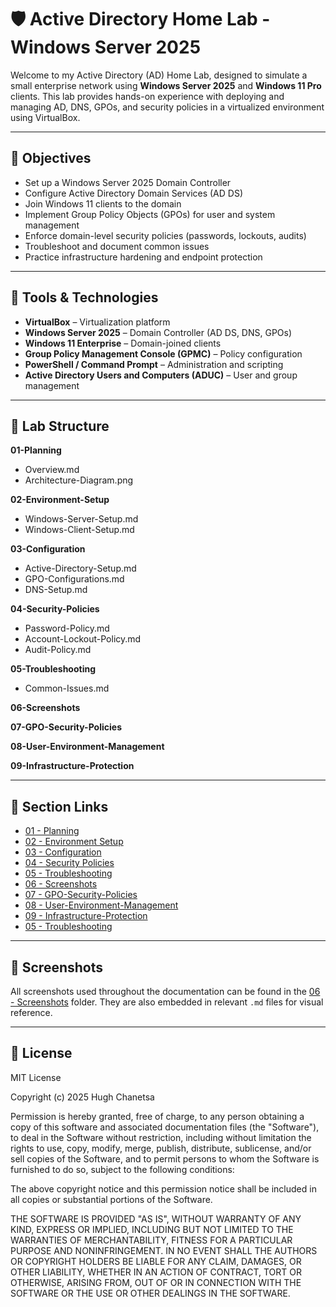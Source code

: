 # 🛡️ Active Directory Home Lab - Windows Server 2025

Welcome to my Active Directory (AD) Home Lab, designed to simulate a small enterprise network using **Windows Server 2025** and **Windows 11 Pro** clients. This lab provides hands-on experience with deploying and managing AD, DNS, GPOs, and security policies in a virtualized environment using VirtualBox.

---

## 🎯 Objectives

- Set up a Windows Server 2025 Domain Controller
- Configure Active Directory Domain Services (AD DS)
- Join Windows 11 clients to the domain
- Implement Group Policy Objects (GPOs) for user and system management
- Enforce domain-level security policies (passwords, lockouts, audits)
- Troubleshoot and document common issues
- Practice infrastructure hardening and endpoint protection

---

## 🧰 Tools & Technologies

- **VirtualBox** – Virtualization platform
- **Windows Server 2025** – Domain Controller (AD DS, DNS, GPOs)
- **Windows 11 Enterprise** – Domain-joined clients
- **Group Policy Management Console (GPMC)** – Policy configuration
- **PowerShell / Command Prompt** – Administration and scripting
- **Active Directory Users and Computers (ADUC)** – User and group management

---

## 📂 Lab Structure

**01-Planning**
  * Overview.md
  * Architecture-Diagram.png

**02-Environment-Setup**
  * Windows-Server-Setup.md
  * Windows-Client-Setup.md

**03-Configuration**
  * Active-Directory-Setup.md
  * GPO-Configurations.md
  * DNS-Setup.md

**04-Security-Policies**
  * Password-Policy.md
  * Account-Lockout-Policy.md
  * Audit-Policy.md

**05-Troubleshooting**
  * Common-Issues.md

**06-Screenshots**

**07-GPO-Security-Policies**

**08-User-Environment-Management**

**09-Infrastructure-Protection**

---

## 🔗 Section Links

- [01 - Planning](./01-Planning/Overview.md)
- [02 - Environment Setup](./02-Environment-Setup/Windows-Server-Setup.md)
- [03 - Configuration](./03-Configuration/Active-Directory-Setup.md)
- [04 - Security Policies](./04-Security-Policies/Password-Policy.md)
- [05 - Troubleshooting](./05-Troubleshooting/Common-Issues.md)
- [06 - Screenshots](./06-Screenshots)
- [07 - GPO-Security-Policies](./02-Environment-Setup/Windows-Server-Setup.md)
- [08 - User-Environment-Management](./03-Configuration/Active-Directory-Setup.md)
- [09 - Infrastructure-Protection](./04-Security-Policies/Password-Policy.md)
- [05 - Troubleshooting](./05-Troubleshooting/Common-Issues.md)

---

## 📸 Screenshots

All screenshots used throughout the documentation can be found in the [06 - Screenshots](./06-Screenshots) folder. They are also embedded in relevant `.md` files for visual reference.

---

## 📘 License

MIT License

Copyright (c) 2025 Hugh Chanetsa

Permission is hereby granted, free of charge, to any person obtaining a copy
of this software and associated documentation files (the "Software"), to deal
in the Software without restriction, including without limitation the rights
to use, copy, modify, merge, publish, distribute, sublicense, and/or sell
copies of the Software, and to permit persons to whom the Software is
furnished to do so, subject to the following conditions:

The above copyright notice and this permission notice shall be included in all
copies or substantial portions of the Software.

THE SOFTWARE IS PROVIDED "AS IS", WITHOUT WARRANTY OF ANY KIND, EXPRESS OR
IMPLIED, INCLUDING BUT NOT LIMITED TO THE WARRANTIES OF MERCHANTABILITY,
FITNESS FOR A PARTICULAR PURPOSE AND NONINFRINGEMENT. IN NO EVENT SHALL THE
AUTHORS OR COPYRIGHT HOLDERS BE LIABLE FOR ANY CLAIM, DAMAGES, OR OTHER
LIABILITY, WHETHER IN AN ACTION OF CONTRACT, TORT OR OTHERWISE, ARISING FROM,
OUT OF OR IN CONNECTION WITH THE SOFTWARE OR THE USE OR OTHER DEALINGS IN THE
SOFTWARE.
